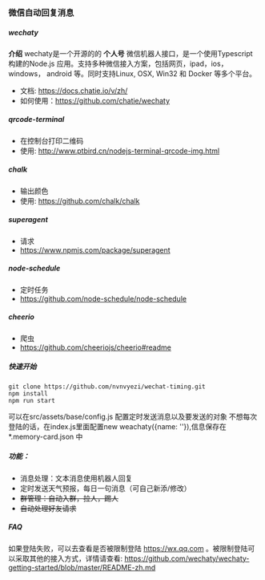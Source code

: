 ### 微信自动回复消息

##### wechaty
**介绍** wechaty是一个开源的的 **个人号** 微信机器人接口，是一个使用Typescript 构建的Node.js 应用。支持多种微信接入方案，包括网页，ipad，ios，windows， android 等。同时支持Linux, OSX, Win32 和 Docker 等多个平台。
- 文档: https://docs.chatie.io/v/zh/
- 如何使用：https://github.com/chatie/wechaty

##### qrcode-terminal
- 在控制台打印二维码
- 使用: http://www.ptbird.cn/nodejs-terminal-qrcode-img.html

##### chalk
- 输出颜色
- 使用: https://github.com/chalk/chalk

##### superagent
- 请求
- https://www.npmjs.com/package/superagent

##### node-schedule
- 定时任务
- https://github.com/node-schedule/node-schedule

##### cheerio
- 爬虫
- https://github.com/cheeriojs/cheerio#readme

##### 快速开始
  ```
  git clone https://github.com/nvnvyezi/wechat-timing.git
  npm install
  npm run start
  ```
可以在src/assets/base/config.js 配置定时发送消息以及要发送的对象
不想每次登陆的话，在index.js里面配置new weachaty({name: ''}),信息保存在 *.memory-card.json 中


##### 功能：
- 消息处理：文本消息使用机器人回复
- 定时发送天气预报，每日一句消息（可自己新添/修改）
- ~~群管理：自动入群，拉人，踢人~~
- ~~自动处理好友请求~~



##### FAQ

如果登陆失败，可以去查看是否被限制登陆 https://wx.qq.com 。被限制登陆可以采取其他的接入方式，详情请查看: https://github.com/wechaty/wechaty-getting-started/blob/master/README-zh.md